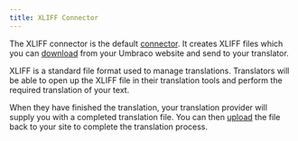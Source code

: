 ```yaml
---
title: XLIFF Connector
---
```


The XLIFF connector is the default [connector](../../../reference/fundementals/connector). It creates XLIFF files which you can [download](download) from your Umbraco website and send to your translator.

XLIFF is a standard file format used to manage translations. Translators will be able to open up the XLIFF file in their translation tools and perform the required translation of your text. 

When they have finished the translation, your translation provider will supply you with a completed translation file. You can then [upload](upload) the file back to your site to complete the translation process. 